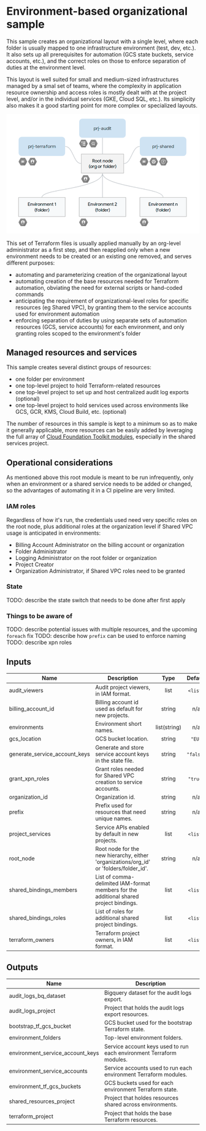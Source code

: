# Environment-based organizational sample

This sample creates an organizational layout with a single level, where each  folder is usually mapped to one infrastructure environment (test, dev, etc.). It also sets up all prerequisites for automation (GCS state buckets, service accounts, etc.), and the correct roles on those to enforce separation of duties at the environment level.

This layout is well suited for small and medium-sized infrastructures managed by a smal set of teams, where the complexity in application resource ownership and access roles is mostly dealt with at the project level, and/or in the individual services (GKE, Cloud SQL, etc.). Its simplicity also makes it a good starting point for more complex or specialized layouts.

![High-level diagram](diagram.png "High-level diagram")

This set of Terraform files is usually applied manually by an org-level administrator as a first step, and then reapplied only when a new environment needs to be created or an existing one removed, and serves different purposes:

- automating and parameterizing creation of the organizational layout
- automating creation of the base resources needed for Terraform automation, obviating the need for external scripts or hand-coded commands
- anticipating the requirement of organizational-level roles for specific resources (eg Shared VPC), by granting them to the service accounts used for environment automation
- enforcing separation of duties by using separate sets of automation resources (GCS, service accounts) for each environment, and only granting roles scoped to the environment's folder

## Managed resources and services

This sample creates several distinct groups of resources:

- one folder per environment
- one top-level project to hold Terraform-related resources
- one top-level project to set up and host centralized audit log exports (optional)
- one top-level project to hold services used across environments like GCS, GCR, KMS, Cloud Build, etc. (optional)

The number of resources in this sample is kept to a minimum so as to make it generally applicable, more resources can be easily added by leveraging the full array of [Cloud Foundation Toolkit modules](https://github.com/terraform-google-modules), especially in the shared services project.

## Operational considerations

As mentioned above this root module is meant to be run infrequently, only when an environment or a shared service needs to be added or changed, so the advantages of automating it in a CI pipeline are very limited.

### IAM roles

Regardless of how it's run, the credentials used need very specific roles on the root node, plus additional roles at the organization level if Shared VPC usage is anticipated in environments:

- Billing Account Administrator on the billing account or organization
- Folder Administrator
- Logging Administrator on the root folder or organization
- Project Creator
- Organization Administrator, if Shared VPC roles need to be granted

### State

TODO: describe the state switch that needs to be done after first apply

### Things to be aware of

TODO: describe potential issues with multiple resources, and the upcoming `foreach` fix
TODO: describe how `prefix` can be used to enforce naming
TODO: describe xpn roles

<!-- BEGINNING OF PRE-COMMIT-TERRAFORM DOCS HOOK -->
## Inputs

| Name | Description | Type | Default | Required |
|------|-------------|:----:|:-----:|:-----:|
| audit\_viewers | Audit project viewers, in IAM format. | list | `<list>` | no |
| billing\_account\_id | Billing account id used as default for new projects. | string | n/a | yes |
| environments | Environment short names. | list(string) | n/a | yes |
| gcs\_location | GCS bucket location. | string | `"EU"` | no |
| generate\_service\_account\_keys | Generate and store service account keys in the state file. | string | `"false"` | no |
| grant\_xpn\_roles | Grant roles needed for Shared VPC creation to service accounts. | string | `"true"` | no |
| organization\_id | Organization id. | string | n/a | yes |
| prefix | Prefix used for resources that need unique names. | string | n/a | yes |
| project\_services | Service APIs enabled by default in new projects. | list | `<list>` | no |
| root\_node | Root node for the new hierarchy, either 'organizations/org_id' or 'folders/folder_id'. | string | n/a | yes |
| shared\_bindings\_members | List of comma-delimited IAM-format members for the additional shared project bindings. | list | `<list>` | no |
| shared\_bindings\_roles | List of roles for additional shared project bindings. | list | `<list>` | no |
| terraform\_owners | Terraform project owners, in IAM format. | list | `<list>` | no |

## Outputs

| Name | Description |
|------|-------------|
| audit\_logs\_bq\_dataset | Bigquery dataset for the audit logs export. |
| audit\_logs\_project | Project that holds the audit logs export resources. |
| bootstrap\_tf\_gcs\_bucket | GCS bucket used for the bootstrap Terraform state. |
| environment\_folders | Top-level environment folders. |
| environment\_service\_account\_keys | Service account keys used to run each environment Terraform modules. |
| environment\_service\_accounts | Service accounts used to run each environment Terraform modules. |
| environment\_tf\_gcs\_buckets | GCS buckets used for each environment Terraform state. |
| shared\_resources\_project | Project that holdes resources shared across environments. |
| terraform\_project | Project that holds the base Terraform resources. |

<!-- END OF PRE-COMMIT-TERRAFORM DOCS HOOK -->
